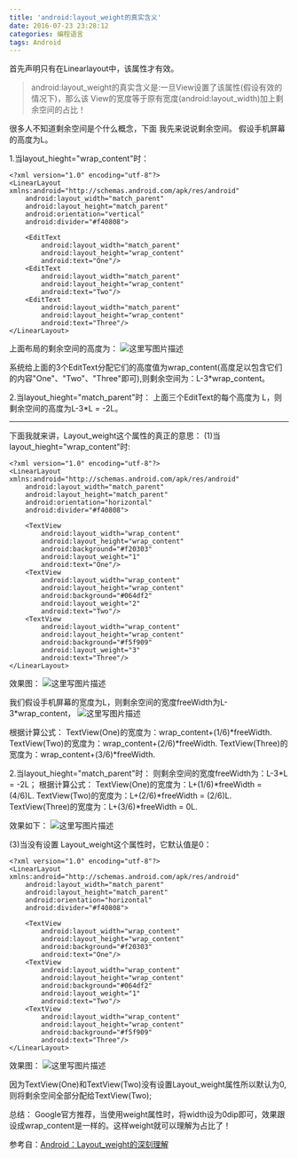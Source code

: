 ```yaml
---
title: 'android:layout_weight的真实含义'
date: 2016-07-23 23:28:12
categories: 编程语言
tags: Android
---
```


首先声明只有在Linearlayout中，该属性才有效。

> android:layout_weight的真实含义是:一旦View设置了该属性(假设有效的情况下)，那么该
> View的宽度等于原有宽度(android:layout_width)加上剩余空间的占比！

很多人不知道剩余空间是个什么概念，下面 我先来说说剩余空间。
假设手机屏幕的高度为L。

1.当layout_hieght="wrap_content"时：
```
<?xml version="1.0" encoding="utf-8"?>
<LinearLayout xmlns:android="http://schemas.android.com/apk/res/android"
    android:layout_width="match_parent"
    android:layout_height="match_parent"
    android:orientation="vertical"
    android:divider="#f40808">

    <EditText
        android:layout_width="match_parent"
        android:layout_height="wrap_content"
        android:text="One"/>
    <EditText
        android:layout_width="match_parent"
        android:layout_height="wrap_content"
        android:text="Two"/>
    <EditText
        android:layout_width="match_parent"
        android:layout_height="wrap_content"
        android:text="Three"/>
</LinearLayout>

```
上面布局的剩余空间的高度为：
![这里写图片描述](http://img.blog.csdn.net/20151210153945916)

系统给上面的3个EditText分配它们的高度值为wrap_content(高度足以包含它们的内容"One"、"Two"、"Three"即可),则剩余空间为：L-3*wrap_content。

2.当layout_hieght="match_parent"时：
上面三个EditText的每个高度为 L，则剩余空间的高度为L-3*L = -2L。


----------


下面我就来讲，Layout_weight这个属性的真正的意思：
(1)当layout_hieght="wrap_content"时:

```
<?xml version="1.0" encoding="utf-8"?>
<LinearLayout xmlns:android="http://schemas.android.com/apk/res/android"
    android:layout_width="match_parent"
    android:layout_height="match_parent"
    android:orientation="horizontal"
    android:divider="#f40808">

    <TextView
        android:layout_width="wrap_content"
        android:layout_height="wrap_content"
        android:background="#f20303"
        android:layout_weight="1"
        android:text="One"/>
    <TextView
        android:layout_width="wrap_content"
        android:layout_height="wrap_content"
        android:background="#064df2"
        android:layout_weight="2"
        android:text="Two"/>
    <TextView
        android:layout_width="wrap_content"
        android:layout_height="wrap_content"
        android:background="#f5f909"
        android:layout_weight="3"
        android:text="Three"/>
</LinearLayout>

```
效果图：
![这里写图片描述](http://img.blog.csdn.net/20151210160833528)

我们假设手机屏幕的宽度为L，则剩余空间的宽度freeWidth为L-3*wrap_content，
![这里写图片描述](http://img.blog.csdn.net/20151210161353581)

根据计算公式：
TextView(One)的宽度为：wrap_content+(1/6)*freeWidth.
TextView(Two)的宽度为：wrap_content+(2/6)*freeWidth.
TextView(Three)的宽度为：wrap_content+(3/6)*freeWidth.

2.当layout_hieght="match_parent"时：
则剩余空间的宽度freeWidth为：L-3*L = -2L；
根据计算公式：
TextView(One)的宽度为：L+(1/6)*freeWidth = (4/6)L.
TextView(Two)的宽度为：L+(2/6)*freeWidth = (2/6)L.
TextView(Three)的宽度为：L+(3/6)*freeWidth = 0L.

效果如下：
![这里写图片描述](http://img.blog.csdn.net/20151210162348455)

(3)当没有设置 Layout_weight这个属性时，它默认值是0：

```
<?xml version="1.0" encoding="utf-8"?>
<LinearLayout xmlns:android="http://schemas.android.com/apk/res/android"
    android:layout_width="match_parent"
    android:layout_height="match_parent"
    android:orientation="horizontal"
    android:divider="#f40808">

    <TextView
        android:layout_width="wrap_content"
        android:layout_height="wrap_content"
        android:background="#f20303"
        android:text="One"/>
    <TextView
        android:layout_width="wrap_content"
        android:layout_height="wrap_content"
        android:background="#064df2"
        android:layout_weight="1"
        android:text="Two"/>
    <TextView
        android:layout_width="wrap_content"
        android:layout_height="wrap_content"
        android:background="#f5f909"
        android:text="Three"/>
</LinearLayout>

```

效果图：
![这里写图片描述](http://img.blog.csdn.net/20151210162742080)

因为TextView(One)和TextView(Two)没有设置Layout_weight属性所以默认为0,则将剩余空间全部分配给TextView(Two);

总结：
Google官方推荐，当使用weight属性时，将width设为0dip即可，效果跟设成wrap_content是一样的。这样weight就可以理解为占比了！

参考自：[Android：Layout_weight的深刻理解](http://www.android100.org/html/201310/22/4536.html)